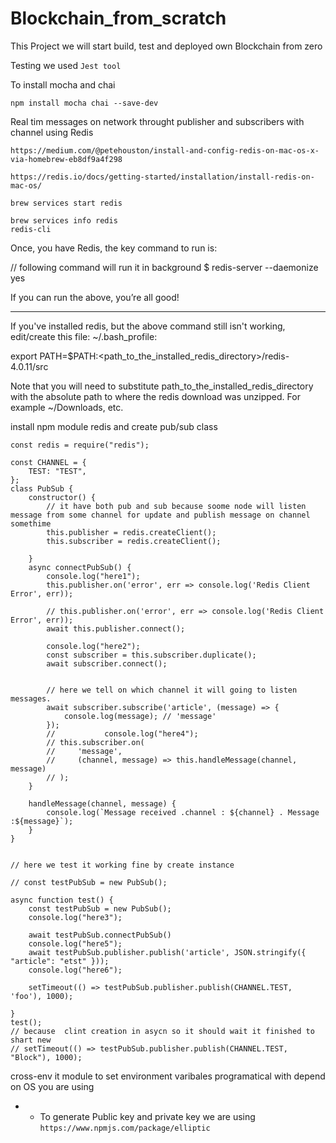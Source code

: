 # Blockchain_from_scratch
This Project we will start build, test and deployed own Blockchain from zero



Testing we used 
`Jest tool`

To install mocha and chai
```
npm install mocha chai --save-dev

```


Real tim messages on network throught publisher and subscribers with channel using Redis

```
https://medium.com/@petehouston/install-and-config-redis-on-mac-os-x-via-homebrew-eb8df9a4f298

https://redis.io/docs/getting-started/installation/install-redis-on-mac-os/
```

```
brew services start redis

brew services info redis
redis-cli

```

Once, you have Redis, the key command to run is:

// following command will run it in background
$ redis-server --daemonize yes 

If you can run the above, you’re all good!



***

If you've installed redis, but the above command still isn't working, edit/create this file: ~/.bash_profile:

export PATH=$PATH:<path_to_the_installed_redis_directory>/redis-4.0.11/src

Note that you will need to substitute path_to_the_installed_redis_directory with the absolute path to where the redis download was unzipped. For example ~/Downloads, etc.



install npm module redis and create pub/sub class



```
const redis = require("redis");

const CHANNEL = {
    TEST: "TEST",
};
class PubSub {
    constructor() {
        // it have both pub and sub because soome node will listen message from some channel for update and publish message on channel somethime
        this.publisher = redis.createClient();
        this.subscriber = redis.createClient();

    }
    async connectPubSub() {
        console.log("here1");
        this.publisher.on('error', err => console.log('Redis Client Error', err));

        // this.publisher.on('error', err => console.log('Redis Client Error', err));
        await this.publisher.connect();

        console.log("here2");
        const subscriber = this.subscriber.duplicate();
        await subscriber.connect();


        // here we tell on which channel it will going to listen messages.
        await subscriber.subscribe('article', (message) => {
            console.log(message); // 'message'
        });
        //           console.log("here4");
        // this.subscriber.on(
        //     'message',
        //     (channel, message) => this.handleMessage(channel, message)
        // );
    }

    handleMessage(channel, message) {
        console.log(`Message received .channel : ${channel} . Message :${message}`);
    }
}


// here we test it working fine by create instance

// const testPubSub = new PubSub();

async function test() {
    const testPubSub = new PubSub();
    console.log("here3");

    await testPubSub.connectPubSub()
    console.log("here5");
    await testPubSub.publisher.publish('article', JSON.stringify({ "article": "etst" }));
    console.log("here6");

    setTimeout(() => testPubSub.publisher.publish(CHANNEL.TEST, 'foo'), 1000);

}
test();
// because  clint creation in asycn so it should wait it finished to shart new
// setTimeout(() => testPubSub.publisher.publish(CHANNEL.TEST, "Block"), 1000);

```



cross-env it module to set environment varibales programatical with depend on OS you are using

- -  To generate Public key and private key we are using `https://www.npmjs.com/package/elliptic`
